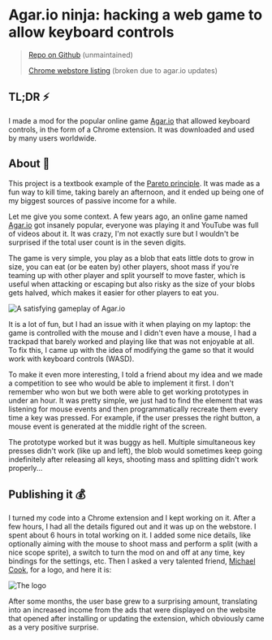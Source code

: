 <!--
key: agario-ninja
name: Agar.io ninja: hacking a web game to allow keyboard controls
tags: js,chrome,fun
-->

# Agar.io ninja: hacking a web game to allow keyboard controls

> [Repo on Github](https://github.com/DaniGuardiola/agario-ninja) (unmaintained)
>
> [Chrome webstore listing](https://chrome.google.com/webstore/detail/agario-pro-controls/pbobiamfiefihckgfbppiigkfbkbmhlm) (broken due to agar.io updates)

## TL;DR ⚡️

I made a mod for the popular online game [Agar.io](https://agar.io) that allowed keyboard controls, in the form of a Chrome extension. It was downloaded and used by many users worldwide.

## About 📃

This project is a textbook example of the [Pareto principle](https://en.wikipedia.org/wiki/Pareto_principle). It was made as a fun way to kill time, taking barely an afternoon, and it ended up being one of my biggest sources of passive income for a while.

Let me give you some context. A few years ago, an online game named [Agar.io](https://agar.io) got insanely popular, everyone was playing it and YouTube was full of videos about it. It was crazy, I'm not exactly sure but I wouldn't be surprised if the total user count is in the seven digits.

The game is very simple, you play as a blob that eats little dots to grow in size, you can eat (or be eaten by) other players, shoot mass if you're teaming up with other player and split yourself to move faster, which is useful when attacking or escaping but also risky as the size of your blobs gets halved, which makes it easier for other players to eat you.

![A satisfying gameplay of Agar.io](/img/agario-ninja_demo.webp)

It is a lot of fun, but I had an issue with it when playing on my laptop: the game is controlled with the mouse and I didn't even have a mouse, I had a trackpad that barely worked and playing like that was not enjoyable at all. To fix this, I came up with the idea of modifying the game so that it would work with keyboard controls (WASD).

To make it even more interesting, I told a friend about my idea and we made a competition to see who would be able to implement it first. I don't remember who won but we both were able to get working prototypes in under an hour. It was pretty simple, we just had to find the element that was listening for mouse events and then programmatically recreate them every time a key was pressed. For example, if the user presses the right button, a mouse event is generated at the middle right of the screen.

The prototype worked but it was buggy as hell. Multiple simultaneous key presses didn't work (like up and left), the blob would sometimes keep going indefinitely after releasing all keys, shooting mass and splitting didn't work properly...

## Publishing it 💰

I turned my code into a Chrome extension and I kept working on it. After a few hours, I had all the details figured out and it was up on the webstore. I spent about 6 hours in total working on it. I added some nice details, like optionally aiming with the mouse to shoot mass and perform a split (with a nice scope sprite), a switch to turn the mod on and off at any time, key bindings for the settings, etc. Then I asked a very talented friend, [Michael Cook](https://cookicons.co/), for a logo, and here it is:

![The logo](/img/agario-ninja_logo.png)

After some months, the user base grew to a surprising amount, translating into an increased income from the ads that were displayed on the website that opened after installing or updating the extension, which obviously came as a very positive surprise.